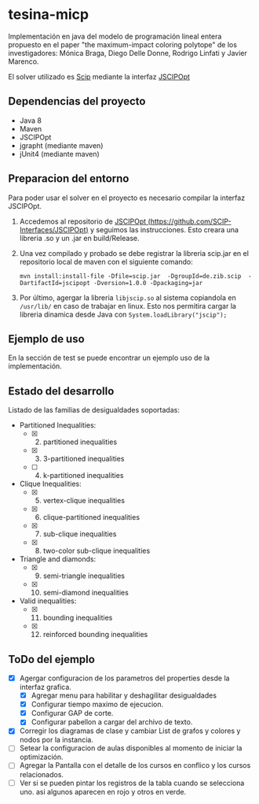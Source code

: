 # tesina-micp
Implementación en java del modelo de programación lineal entera propuesto en el paper "the maximum-impact coloring polytope" de los  investigadores: Mónica Braga, Diego Delle Donne, Rodrigo Linfati y Javier Marenco.

El solver utilizado es [Scip](http://scip.zib.de/) mediante la interfaz [JSCIPOpt](https://github.com/SCIP-Interfaces/JSCIPOpt)

## Dependencias del proyecto
  * Java 8
  * Maven
  * JSCIPOpt
  * jgrapht (mediante maven)
  * jUnit4 (mediante maven)


## Preparacion del entorno
Para poder usar el solver en el proyecto es necesario compilar la interfaz JSCIPOpt.

1. Accedemos al repositorio de  [JSCIPOpt (https://github.com/SCIP-Interfaces/JSCIPOpt)](https://github.com/SCIP-Interfaces/JSCIPOpt) y seguimos las instrucciones. Esto creara una libreria .so y un .jar en build/Release.

2. Una vez compilado y probado se debe registrar la libreria scip.jar en el repositorio local de maven con el siguiente comando:
      ```
      mvn install:install-file -Dfile=scip.jar  -DgroupId=de.zib.scip  -DartifactId=jscipopt -Dversion=1.0.0 -Dpackaging=jar
      ```
3. Por último, agergar la libreria `libjscip.so` al sistema copiandola en `/usr/lib/` en caso de trabajar en linux. Esto nos permitira cargar la libreria dinamica desde Java con `System.loadLibrary("jscip");`

## Ejemplo de uso
En la sección de test se puede encontrar un ejemplo uso de la implementación.

## Estado del desarrollo
Listado de las familias de desigualdades soportadas:
*  Partitioned Inequalities:
    * [x] 2. partitioned inequalities
    * [x] 3. 3-partitioned inequalities
    * [ ] 4. k-partitioned inequalities
* Clique Inequalities:
    * [x] 5. vertex-clique inequalities
    * [x] 6. clique-partitioned inequalities
    * [x] 7. sub-clique inequalities
    * [x] 8. two-color sub-clique inequalities
* Triangle and diamonds:
    * [x] 9. semi-triangle inequalities
    * [x] 10. semi-diamond inequalities
* Valid inequalities:
    * [x] 11. bounding inequalities
    * [x] 12. reinforced bounding inequalities 

## ToDo del ejemplo
* [x] Agergar configuracion de los parametros del properties desde la interfaz grafica.
    * [x] Agregar menu para habilitar y deshagilitar desigualdades
    * [x] Configurar tiempo maximo de ejecucion.
    * [x] Configurar GAP de corte.
    * [x] Configurar pabellon a cargar del archivo de texto.
* [x] Corregir los diagramas de clase y cambiar List de grafos y colores y nodos por la instancia.
* [ ] Setear la configuracion de aulas disponibles al momento de iniciar la optimización.
* [ ] Agregar la Pantalla con el detalle de los cursos en conflico y los cursos relacionados.
* [ ] Ver si se pueden pintar los registros de la tabla cuando se selecciona uno. asi algunos aparecen en rojo y otros en verde.